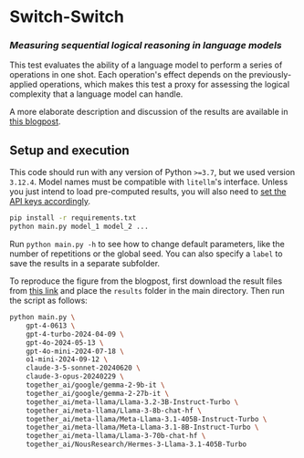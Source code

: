 # Switch-Switch

### _Measuring sequential logical reasoning in language models_

This test evaluates the ability of a language model to perform a series of operations in one shot. Each operation's effect depends on the previously-applied operations, which makes this test a proxy for assessing the logical complexity that a language model can handle.

A more elaborate description and discussion of the results are available in [this blogpost]().

## Setup and execution

This code should run with any version of Python `>=3.7`, but we used version `3.12.4`. Model names must be compatible with `litellm`'s interface. Unless you just intend to load pre-computed results, you will also need to [set the API keys accordingly](https://docs.litellm.ai/docs/).

```bash
pip install -r requirements.txt
python main.py model_1 model_2 ...
```

Run `python main.py -h` to see how to change default parameters, like the number of repetitions or the global seed. You can also specify a `label` to save the results in a separate subfolder.

To reproduce the figure from the blogpost, first download the result files from [this link](https://drive.google.com/file/d/1LZEeqkuBjjDaIm-WkQ6fJ6p1LzFeEy66/view?usp=sharing) and place the `results` folder in the main directory. Then run the script as follows:

```bash
python main.py \
    gpt-4-0613 \
    gpt-4-turbo-2024-04-09 \
    gpt-4o-2024-05-13 \
    gpt-4o-mini-2024-07-18 \
    o1-mini-2024-09-12 \
    claude-3-5-sonnet-20240620 \
    claude-3-opus-20240229 \
    together_ai/google/gemma-2-9b-it \
    together_ai/google/gemma-2-27b-it \
    together_ai/meta-llama/Llama-3.2-3B-Instruct-Turbo \
    together_ai/meta-llama/Llama-3-8b-chat-hf \
    together_ai/meta-llama/Meta-Llama-3.1-405B-Instruct-Turbo \
    together_ai/meta-llama/Meta-Llama-3.1-8B-Instruct-Turbo \
    together_ai/meta-llama/Llama-3-70b-chat-hf \
    together_ai/NousResearch/Hermes-3-Llama-3.1-405B-Turbo
```